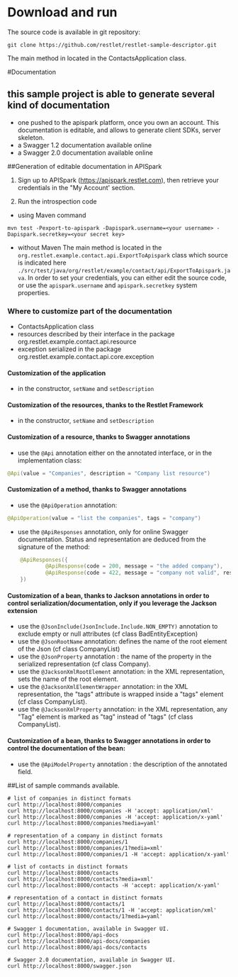 
# Download and run
The source code is available in git repository:

```
git clone https://github.com/restlet/restlet-sample-descriptor.git
```

The main method in located in the ContactsApplication class.

#Documentation

## this sample project is able to generate several kind of documentation

- one pushed to the apispark platform, once you own an account. This documentation is editable, and allows to generate client SDKs, server skeleton.
- a Swagger 1.2 documentation available online
- a Swagger 2.0 documentation available online

##Generation of editable documentation in APISpark
1. Sign up to APISpark (https://apispark.restlet.com), then retrieve your credentials in the "My Account' section.

2. Run the introspection code

 - using Maven command

```
mvn test -Pexport-to-apispark -Dapispark.username=<your username> -Dapispark.secretkey=<your secret key>
```

 - without Maven
The main method is located in the `org.restlet.example.contact.api.ExportToApispark` class which source is indicated here `./src/test/java/org/restlet/example/contact/api/ExportToApispark.java`.
In order to set your credentials, you can either edit the source code, or use the `apispark.username` and `apispark.secretkey` system properties.

### Where to customize part of the documentation
 - ContactsApplication class
 - resources described by their interface in the package org.restlet.example.contact.api.resource
 - exception serialized in the package org.restlet.example.contact.api.core.exception

####  Customization of the application
 - in the constructor, `setName` and `setDescription`
 
####  Customization of the resources, thanks to the Restlet Framework
 - in the constructor, `setName` and `setDescription`

####  Customization of a resource, thanks to Swagger annotations
 - use the `@Api` annotation either on the annotated interface, or in the implementation class:

```java
@Api(value = "Companies", description = "Company list resource")
```

####  Customization of a method, thanks to Swagger annotations
 - use the `@ApiOperation` annotation:

```java
@ApiOperation(value = "list the companies", tags = "company")
```

 - use the `@ApiResponses` annotation, only for online Swagger documentation. Status and representation are deduced from the signature of the method:

```java
    @ApiResponses({
            @ApiResponse(code = 200, message = "the added company"),
            @ApiResponse(code = 422, message = "company not valid", response = BadEntityException.class)
    })
```

####  Customization of a bean, thanks to Jackson annotations in order to control serialization/documentation, only if you leverage the Jackson extension
 - use the `@JsonInclude(JsonInclude.Include.NON_EMPTY)` annotation to exclude empty or null attributes (cf class BadEntityException)
 - use the `@JsonRootName` annotation: defines the name of the root element of the Json (cf class CompanyList)
 - use the `@JsonProperty` annotation : the name of the property in the serialized representation (cf class Company).
 - use the `@JacksonXmlRootElement` annotation: in the XML representation, sets the name of the root element.
 - use the `@JacksonXmlElementWrapper` annotation: in the XML representation, the "tags" attribute is wrapped inside a "tags" element (cf class CompanyList).
 - use the `@JacksonXmlProperty` annotation: in the XML representation, any "Tag" element is marked as "tag" instead of "tags" (cf class CompanyList).

####  Customization of a bean, thanks to Swagger annotations in order to control the documentation of the bean:
 - use the `@ApiModelProperty` annotation : the description of the annotated field.

##List of sample commands available.

```
# list of companies in distinct formats
curl http://localhost:8000/companies
curl http://localhost:8000/companies -H 'accept: application/xml'
curl http://localhost:8000/companies -H 'accept: application/x-yaml'
curl http://localhost:8000/companies?media=yaml'

# representation of a company in distinct formats
curl http://localhost:8000/companies/1
curl http://localhost:8000/companies/1?media=xml'
curl http://localhost:8000/companies/1 -H 'accept: application/x-yaml'

# list of contacts in distinct formats
curl http://localhost:8000/contacts
curl http://localhost:8000/contacts?media=xml'
curl http://localhost:8000/contacts -H 'accept: application/x-yaml'

# representation of a contact in distinct formats
curl http://localhost:8000/contacts/1
curl http://localhost:8000/contacts/1 -H 'accept: application/xml'
curl http://localhost:8000/contacts/1?media=yaml'

# Swagger 1 documentation, available in Swagger UI.
curl http://localhost:8000/api-docs
curl http://localhost:8000/api-docs/companies
curl http://localhost:8000/api-docs/contacts

# Swagger 2.0 documentation, available in Swagger UI.
curl http://localhost:8000/swagger.json
```



